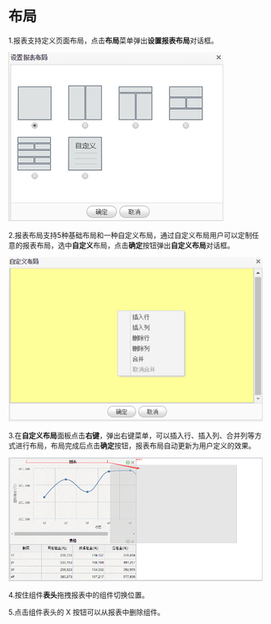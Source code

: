# 布局

1.报表支持定义页面布局，点击**布局**菜单弹出**设置报表布局**对话框。

![](/assets/import65.png)

2.报表布局支持5种基础布局和一种自定义布局，通过自定义布局用户可以定制任意的报表布局，选中**自定义**布局，点击**确定**按钮弹出**自定义布局**对话框。

![](/assets/import66.png)

3.在**自定义布局**面板点击**右键**，弹出右键菜单，可以插入行、插入列、合并列等方式进行布局，布局完成后点击**确定**按钮，报表布局自动更新为用户定义的效果。

![](/assets/import67.png)

4.按住组件**表头**拖拽报表中的组件切换位置。

5.点击组件表头的 X 按钮可以从报表中删除组件。

